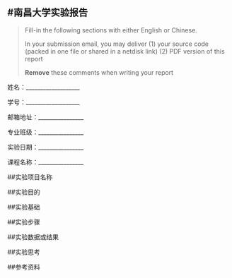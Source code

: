 #南昌大学实验报告
---
> Fill-in the following sections with either English or Chinese.
>
> In your submission email, you may deliver (1) your source code (packed in one file or shared in a netdisk link) (2) PDF version of this report
> 
> **Remove** these comments when writing your report


姓名：___________________
	
学号：___________________

邮箱地址：________________

专业班级：________________

实验日期：________________
    
课程名称：________________
 
##实验项目名称


##实验目的


##实验基础


##实验步骤


##实验数据或结果



##实验思考



##参考资料



